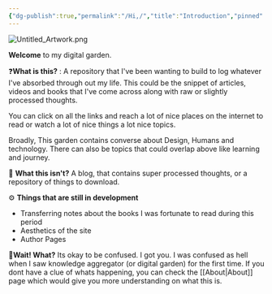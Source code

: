 ```yaml
---
{"dg-publish":true,"permalink":"/Hi,/","title":"Introduction","pinned":true,"tags":["gardenEntry"],"noteIcon":"4","created":"2023-12-08T10:50:54.000+04:00","updated":"2024-02-14T20:55:38.984+04:00"}
---
```


![Untitled_Artwork.png](/img/user/Attachments/Untitled_Artwork.png)

**Welcome** to my digital garden.

❓**What is this?** : A repository that I've been wanting to build to log whatever I've absorbed through out my life. This could be the snippet of articles, videos and books that I've come across along with raw or slightly processed thoughts. 

You can click on all the links and reach a lot of nice places on the internet to read or watch a lot of nice things  a lot nice topics.

Broadly, This garden contains converse about Design, Humans and technology. There can also be topics that could overlap above like learning and journey.

🚫 **What this isn't?** A blog, that contains super processed thoughts, or a repository of things to download. 

⚙️ **Things that are still in development**
- Transferring notes about the books I was fortunate to read during this period
- Aesthetics of the site
- Author Pages

🫤**Wait! What?** Its okay to be confused. I got you. I was confused as hell when I saw knowledge aggregator (or digital garden) for the first time. If you dont have a clue of whats happening, you can check the [[About\|About]]  page which would give you more understanding on what this is.



